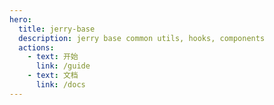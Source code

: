 ```yaml
---
hero:
  title: jerry-base
  description: jerry base common utils, hooks, components
  actions:
    - text: 开始
      link: /guide
    - text: 文档
      link: /docs
---
```

